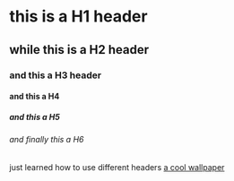 # this is a H1  header
## while this is a H2 header
### and this a H3 header
#### and this a H4
##### and this a H5 
###### and finally this a H6
just learned how to use different headers
[a cool wallpaper](https://www.pinterest.com/pin/nice--682436149802566238/)
